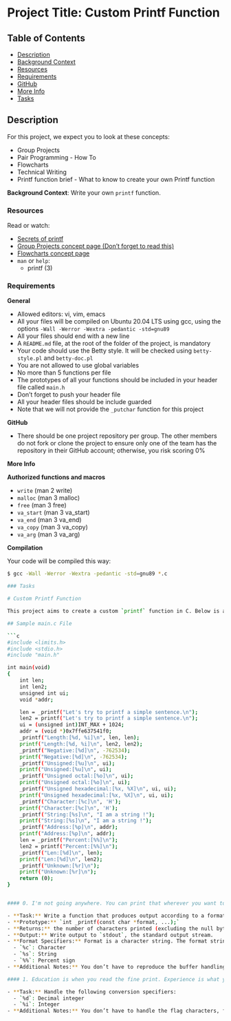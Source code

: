 # Project Title: Custom Printf Function

## Table of Contents

- [Description](#description)
- [Background Context](#background-context)
- [Resources](#resources)
- [Requirements](#requirements)
- [GitHub](#github)
- [More Info](#more-info)
- [Tasks](#tasks)

## Description

For this project, we expect you to look at these concepts:

- Group Projects
- Pair Programming - How To
- Flowcharts
- Technical Writing
- Printf function brief - What to know to create your own Printf function

**Background Context**: Write your own `printf` function.

### Resources

Read or watch:

- [Secrets of printf](#)
- [Group Projects concept page (Don’t forget to read this)](#)
- [Flowcharts concept page](#)
- `man` or `help`:
  - printf (3)

### Requirements

**General**

- Allowed editors: vi, vim, emacs
- All your files will be compiled on Ubuntu 20.04 LTS using gcc, using the options `-Wall -Werror -Wextra -pedantic -std=gnu89`
- All your files should end with a new line
- A `README.md` file, at the root of the folder of the project, is mandatory
- Your code should use the Betty style. It will be checked using `betty-style.pl` and `betty-doc.pl`
- You are not allowed to use global variables
- No more than 5 functions per file
- The prototypes of all your functions should be included in your header file called `main.h`
- Don’t forget to push your header file
- All your header files should be include guarded
- Note that we will not provide the `_putchar` function for this project

**GitHub**

- There should be one project repository per group. The other members do not fork or clone the project to ensure only one of the team has the repository in their GitHub account; otherwise, you risk scoring 0%

**More Info**

**Authorized functions and macros**

- `write` (man 2 write)
- `malloc` (man 3 malloc)
- `free` (man 3 free)
- `va_start` (man 3 va_start)
- `va_end` (man 3 va_end)
- `va_copy` (man 3 va_copy)
- `va_arg` (man 3 va_arg)

**Compilation**

Your code will be compiled this way:

```sh
$ gcc -Wall -Werror -Wextra -pedantic -std=gnu89 *.c

### Tasks

# Custom Printf Function

This project aims to create a custom `printf` function in C. Below is a sample `main.c` file with test cases to demonstrate the functionality of the custom `printf` function.

## Sample main.c File

```c
#include <limits.h>
#include <stdio.h>
#include "main.h"

int main(void)
{
    int len;
    int len2;
    unsigned int ui;
    void *addr;

    len = _printf("Let's try to printf a simple sentence.\n");
    len2 = printf("Let's try to printf a simple sentence.\n");
    ui = (unsigned int)INT_MAX + 1024;
    addr = (void *)0x7ffe637541f0;
    _printf("Length:[%d, %i]\n", len, len);
    printf("Length:[%d, %i]\n", len2, len2);
    _printf("Negative:[%d]\n", -762534);
    printf("Negative:[%d]\n", -762534);
    _printf("Unsigned:[%u]\n", ui);
    printf("Unsigned:[%u]\n", ui);
    _printf("Unsigned octal:[%o]\n", ui);
    printf("Unsigned octal:[%o]\n", ui);
    _printf("Unsigned hexadecimal:[%x, %X]\n", ui, ui);
    printf("Unsigned hexadecimal:[%x, %X]\n", ui, ui);
    _printf("Character:[%c]\n", 'H');
    printf("Character:[%c]\n", 'H');
    _printf("String:[%s]\n", "I am a string !");
    printf("String:[%s]\n", "I am a string !");
    _printf("Address:[%p]\n", addr);
    printf("Address:[%p]\n", addr);
    len = _printf("Percent:[%%]\n");
    len2 = printf("Percent:[%%]\n");
    _printf("Len:[%d]\n", len);
    printf("Len:[%d]\n", len2);
    _printf("Unknown:[%r]\n");
    printf("Unknown:[%r]\n");
    return (0);
}


#### 0. I'm not going anywhere. You can print that wherever you want to. I'm here and I'm a Spur for life

- **Task:** Write a function that produces output according to a format.
- **Prototype:** `int _printf(const char *format, ...);`
- **Returns:** the number of characters printed (excluding the null byte used to end output to strings)
- **Output:** Write output to `stdout`, the standard output stream.
- **Format Specifiers:** Format is a character string. The format string is composed of zero or more directives. See `man 3 printf` for more detail. You need to handle the following conversion specifiers:
  - `%c`: Character
  - `%s`: String
  - `%%`: Percent sign
- **Additional Notes:** You don’t have to reproduce the buffer handling of the C library `printf` function. You don’t have to handle the flag characters, field width, precision, or length modifiers.

#### 1. Education is when you read the fine print. Experience is what you get if you don't

- **Task:** Handle the following conversion specifiers:
  - `%d`: Decimal integer
  - `%i`: Integer
- **Additional Notes:** You don’t have to handle the flag characters, field width, precision, or length modifiers.

